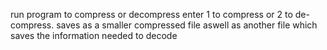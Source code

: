 run program to compress or decompress enter 1 to compress or 2 to de-compress. saves as a smaller compressed file aswell as another file which saves the information needed to decode
